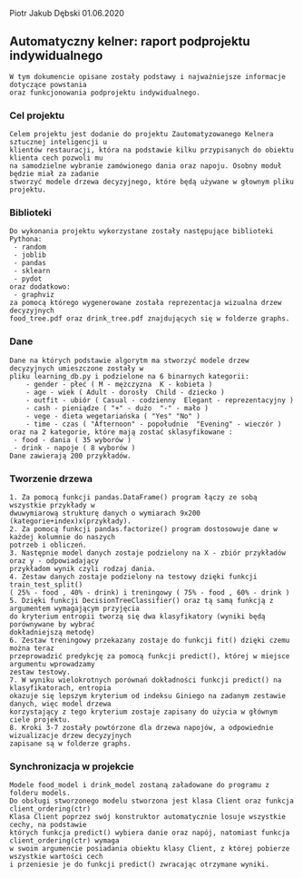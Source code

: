 Piotr Jakub Dębski 																																						01.06.2020


## Automatyczny kelner: raport podprojektu indywidualnego

	W tym dokumencie opisane zostały podstawy i najważniejsze informacje dotyczące powstania 
	oraz funkcjonowania podprojektu indywidualnego.

### Cel projektu

	Celem projektu jest dodanie do projektu Zautomatyzowanego Kelnera sztucznej inteligencji u 
	klientów restauracji, która na podstawie kilku przypisanych do obiektu klienta cech pozwoli mu 
	na samodzielne wybranie zamówionego dania oraz napoju. Osobny moduł będzie miał za zadanie 
	stworzyć modele drzewa decyzyjnego, które będą używane w głownym pliku projektu.

### Biblioteki

	Do wykonania projektu wykorzystane zostały następujące biblioteki Pythona:
	 - random
	 - joblib
	 - pandas
	 - sklearn
	 - pydot
	oraz dodatkowo:
	 - graphviz
	za pomocą którego wygenerowane została reprezentacja wizualna drzew decyzyjnych 
	food_tree.pdf oraz drink_tree.pdf znajdujących się w folderze graphs.
		 
### Dane

	Dane na których podstawie algorytm ma stworzyć modele drzew decyzyjnych umieszczone zostały w
	pliku learning_db.py i podzielone na 6 binarnych kategorii:
		- gender - płeć ( M - mężczyzna  K - kobieta )
		- age - wiek ( Adult - dorosły  Child - dziecko )
		- outfit - ubiór ( Casual - codzienny  Elegant - reprezentacyjny )
		- cash - pieniądze ( "+" - dużo  "-" - mało )
		- vege - dieta wegetariańska ( "Yes" "No" )
		- time - czas ( "Afternoon" - popołudnie  "Evening" - wieczór )
	oraz na 2 kategorie, które mają zostać sklasyfikowane :
	 - food - dania ( 35 wyborów )
	 - drink - napoje ( 8 wyborów )
	Dane zawierają 200 przykładów.
	
### Tworzenie drzewa

	1. Za pomocą funkcji pandas.DataFrame() program łączy ze sobą wszystkie przykłady w 
	dwuwymiarową strukturę danych o wymiarach 9x200 (kategorie+index)x(przykłady).
	2. Za pomocą funkcji pandas.factorize() program dostosowuje dane w każdej kolumnie do naszych
	potrzeb i obliczeń.
	3. Następnie model danych zostaje podzielony na X - zbiór przykładów oraz y - odpowiadający 
	przykładom wynik czyli rodzaj dania.
	4. Zestaw danych zostaje podzielony na testowy dzięki funkcji train_test_split()
	( 25% - food , 40% - drink) i treningowy ( 75% - food , 60% - drink )
	5. Dzięki funkcji DecisionTreeClassifier() oraz tą samą funkcją z argumentem wymagającym przyjęcia 
	do kryterium entropii tworzą się dwa klasyfikatory (wyniki będą porównywane by wybrać 
	dokładniejszą metodę)
	6. Zestaw treningowy przekazany zostaje do funkcji fit() dzięki czemu można teraz 
	przeprowadzić predykcję za pomocą funkcji predict(), której w miejsce argumentu wprowadzamy 
	zestaw testowy.
	7. W wyniku wielokrotnych porównań dokładności funkcji predict() na klasyfikatorach, entropia 
	okazuje się lepszym kryterium od indeksu Giniego na zadanym zestawie danych, więc model drzewa
	korzystający z tego kryterium zostaje zapisany do użycia w głównym ciele projektu.
	8. Kroki 3-7 zostały powtórzone dla drzewa napojów, a odpowiednie wizualizacje drzew decyzyjnych
	zapisane są w folderze graphs.
	
### Synchronizacja w projekcie

	Modele food_model i drink_model zostaną załadowane do programu z folderu models.
	Do obsługi stworzonego modelu stworzona jest klasa Client oraz funkcja client_ordering(ctr) 
	Klasa Client poprzez swój konstruktor automatycznie losuje wszystkie cechy, na podstawie
	których funkcja predict() wybiera danie oraz napój, natomiast funkcja client_ordering(ctr) wymaga
	w swoim argumencie posiadania obiektu klasy Client, z której pobierze wszystkie wartości cech 
	i przeniesie je do funkcji predict() zwracając otrzymane wyniki. 
